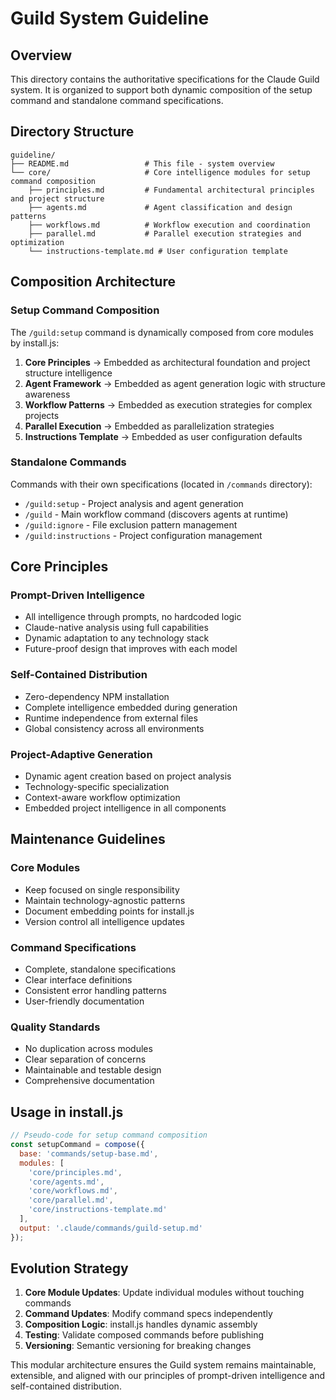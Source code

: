 # Guild System Guideline

## Overview

This directory contains the authoritative specifications for the Claude Guild system. It is organized to support both dynamic composition of the setup command and standalone command specifications.

## Directory Structure

```
guideline/
├── README.md                 # This file - system overview
└── core/                     # Core intelligence modules for setup command composition
    ├── principles.md         # Fundamental architectural principles and project structure
    ├── agents.md             # Agent classification and design patterns
    ├── workflows.md          # Workflow execution and coordination
    ├── parallel.md           # Parallel execution strategies and optimization
    └── instructions-template.md # User configuration template
```

## Composition Architecture

### Setup Command Composition

The `/guild:setup` command is dynamically composed from core modules by install.js:

1. **Core Principles** → Embedded as architectural foundation and project structure intelligence
2. **Agent Framework** → Embedded as agent generation logic with structure awareness
3. **Workflow Patterns** → Embedded as execution strategies for complex projects
4. **Parallel Execution** → Embedded as parallelization strategies
5. **Instructions Template** → Embedded as user configuration defaults

### Standalone Commands

Commands with their own specifications (located in `/commands` directory):
- `/guild:setup` - Project analysis and agent generation
- `/guild` - Main workflow command (discovers agents at runtime)
- `/guild:ignore` - File exclusion pattern management
- `/guild:instructions` - Project configuration management

## Core Principles

### Prompt-Driven Intelligence
- All intelligence through prompts, no hardcoded logic
- Claude-native analysis using full capabilities
- Dynamic adaptation to any technology stack
- Future-proof design that improves with each model

### Self-Contained Distribution
- Zero-dependency NPM installation
- Complete intelligence embedded during generation
- Runtime independence from external files
- Global consistency across all environments

### Project-Adaptive Generation
- Dynamic agent creation based on project analysis
- Technology-specific specialization
- Context-aware workflow optimization
- Embedded project intelligence in all components

## Maintenance Guidelines

### Core Modules
- Keep focused on single responsibility
- Maintain technology-agnostic patterns
- Document embedding points for install.js
- Version control all intelligence updates

### Command Specifications
- Complete, standalone specifications
- Clear interface definitions
- Consistent error handling patterns
- User-friendly documentation

### Quality Standards
- No duplication across modules
- Clear separation of concerns
- Maintainable and testable design
- Comprehensive documentation

## Usage in install.js

```javascript
// Pseudo-code for setup command composition
const setupCommand = compose({
  base: 'commands/setup-base.md',
  modules: [
    'core/principles.md',
    'core/agents.md',
    'core/workflows.md',
    'core/parallel.md',
    'core/instructions-template.md'
  ],
  output: '.claude/commands/guild-setup.md'
});
```

## Evolution Strategy

1. **Core Module Updates**: Update individual modules without touching commands
2. **Command Updates**: Modify command specs independently
3. **Composition Logic**: install.js handles dynamic assembly
4. **Testing**: Validate composed commands before publishing
5. **Versioning**: Semantic versioning for breaking changes

This modular architecture ensures the Guild system remains maintainable, extensible, and aligned with our principles of prompt-driven intelligence and self-contained distribution.